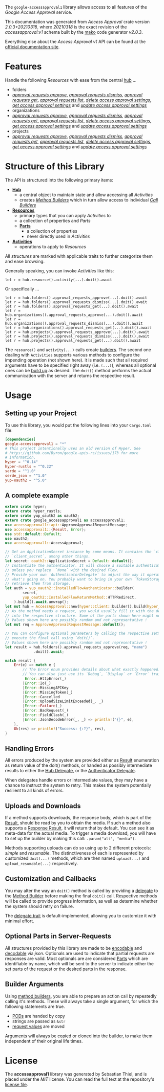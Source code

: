 <!---
DO NOT EDIT !
This file was generated automatically from 'src/mako/api/README.md.mako'
DO NOT EDIT !
-->
The `google-accessapproval1` library allows access to all features of the *Google Access Approval* service.

This documentation was generated from *Access Approval* crate version *2.0.3+20210318*, where *20210318* is the exact revision of the *accessapproval:v1* schema built by the [mako](http://www.makotemplates.org/) code generator *v2.0.3*.

Everything else about the *Access Approval* *v1* API can be found at the
[official documentation site](https://cloud.google.com/access-approval/docs).
# Features

Handle the following *Resources* with ease from the central [hub](https://docs.rs/google-accessapproval1/2.0.3+20210318/google_accessapproval1/AccessApproval) ... 

* folders
 * [*approval requests approve*](https://docs.rs/google-accessapproval1/2.0.3+20210318/google_accessapproval1/api::FolderApprovalRequestApproveCall), [*approval requests dismiss*](https://docs.rs/google-accessapproval1/2.0.3+20210318/google_accessapproval1/api::FolderApprovalRequestDismisCall), [*approval requests get*](https://docs.rs/google-accessapproval1/2.0.3+20210318/google_accessapproval1/api::FolderApprovalRequestGetCall), [*approval requests list*](https://docs.rs/google-accessapproval1/2.0.3+20210318/google_accessapproval1/api::FolderApprovalRequestListCall), [*delete access approval settings*](https://docs.rs/google-accessapproval1/2.0.3+20210318/google_accessapproval1/api::FolderDeleteAccessApprovalSettingCall), [*get access approval settings*](https://docs.rs/google-accessapproval1/2.0.3+20210318/google_accessapproval1/api::FolderGetAccessApprovalSettingCall) and [*update access approval settings*](https://docs.rs/google-accessapproval1/2.0.3+20210318/google_accessapproval1/api::FolderUpdateAccessApprovalSettingCall)
* organizations
 * [*approval requests approve*](https://docs.rs/google-accessapproval1/2.0.3+20210318/google_accessapproval1/api::OrganizationApprovalRequestApproveCall), [*approval requests dismiss*](https://docs.rs/google-accessapproval1/2.0.3+20210318/google_accessapproval1/api::OrganizationApprovalRequestDismisCall), [*approval requests get*](https://docs.rs/google-accessapproval1/2.0.3+20210318/google_accessapproval1/api::OrganizationApprovalRequestGetCall), [*approval requests list*](https://docs.rs/google-accessapproval1/2.0.3+20210318/google_accessapproval1/api::OrganizationApprovalRequestListCall), [*delete access approval settings*](https://docs.rs/google-accessapproval1/2.0.3+20210318/google_accessapproval1/api::OrganizationDeleteAccessApprovalSettingCall), [*get access approval settings*](https://docs.rs/google-accessapproval1/2.0.3+20210318/google_accessapproval1/api::OrganizationGetAccessApprovalSettingCall) and [*update access approval settings*](https://docs.rs/google-accessapproval1/2.0.3+20210318/google_accessapproval1/api::OrganizationUpdateAccessApprovalSettingCall)
* projects
 * [*approval requests approve*](https://docs.rs/google-accessapproval1/2.0.3+20210318/google_accessapproval1/api::ProjectApprovalRequestApproveCall), [*approval requests dismiss*](https://docs.rs/google-accessapproval1/2.0.3+20210318/google_accessapproval1/api::ProjectApprovalRequestDismisCall), [*approval requests get*](https://docs.rs/google-accessapproval1/2.0.3+20210318/google_accessapproval1/api::ProjectApprovalRequestGetCall), [*approval requests list*](https://docs.rs/google-accessapproval1/2.0.3+20210318/google_accessapproval1/api::ProjectApprovalRequestListCall), [*delete access approval settings*](https://docs.rs/google-accessapproval1/2.0.3+20210318/google_accessapproval1/api::ProjectDeleteAccessApprovalSettingCall), [*get access approval settings*](https://docs.rs/google-accessapproval1/2.0.3+20210318/google_accessapproval1/api::ProjectGetAccessApprovalSettingCall) and [*update access approval settings*](https://docs.rs/google-accessapproval1/2.0.3+20210318/google_accessapproval1/api::ProjectUpdateAccessApprovalSettingCall)




# Structure of this Library

The API is structured into the following primary items:

* **[Hub](https://docs.rs/google-accessapproval1/2.0.3+20210318/google_accessapproval1/AccessApproval)**
    * a central object to maintain state and allow accessing all *Activities*
    * creates [*Method Builders*](https://docs.rs/google-accessapproval1/2.0.3+20210318/google_accessapproval1/client::MethodsBuilder) which in turn
      allow access to individual [*Call Builders*](https://docs.rs/google-accessapproval1/2.0.3+20210318/google_accessapproval1/client::CallBuilder)
* **[Resources](https://docs.rs/google-accessapproval1/2.0.3+20210318/google_accessapproval1/client::Resource)**
    * primary types that you can apply *Activities* to
    * a collection of properties and *Parts*
    * **[Parts](https://docs.rs/google-accessapproval1/2.0.3+20210318/google_accessapproval1/client::Part)**
        * a collection of properties
        * never directly used in *Activities*
* **[Activities](https://docs.rs/google-accessapproval1/2.0.3+20210318/google_accessapproval1/client::CallBuilder)**
    * operations to apply to *Resources*

All *structures* are marked with applicable traits to further categorize them and ease browsing.

Generally speaking, you can invoke *Activities* like this:

```Rust,ignore
let r = hub.resource().activity(...).doit().await
```

Or specifically ...

```ignore
let r = hub.folders().approval_requests_approve(...).doit().await
let r = hub.folders().approval_requests_dismiss(...).doit().await
let r = hub.folders().approval_requests_get(...).doit().await
let r = hub.organizations().approval_requests_approve(...).doit().await
let r = hub.organizations().approval_requests_dismiss(...).doit().await
let r = hub.organizations().approval_requests_get(...).doit().await
let r = hub.projects().approval_requests_approve(...).doit().await
let r = hub.projects().approval_requests_dismiss(...).doit().await
let r = hub.projects().approval_requests_get(...).doit().await
```

The `resource()` and `activity(...)` calls create [builders][builder-pattern]. The second one dealing with `Activities` 
supports various methods to configure the impending operation (not shown here). It is made such that all required arguments have to be 
specified right away (i.e. `(...)`), whereas all optional ones can be [build up][builder-pattern] as desired.
The `doit()` method performs the actual communication with the server and returns the respective result.

# Usage

## Setting up your Project

To use this library, you would put the following lines into your `Cargo.toml` file:

```toml
[dependencies]
google-accessapproval1 = "*"
# This project intentionally uses an old version of Hyper. See
# https://github.com/Byron/google-apis-rs/issues/173 for more
# information.
hyper = "^0.14"
hyper-rustls = "^0.22"
serde = "^1.0"
serde_json = "^1.0"
yup-oauth2 = "^5.0"
```

## A complete example

```Rust
extern crate hyper;
extern crate hyper_rustls;
extern crate yup_oauth2 as oauth2;
extern crate google_accessapproval1 as accessapproval1;
use accessapproval1::api::ApproveApprovalRequestMessage;
use accessapproval1::{Result, Error};
use std::default::Default;
use oauth2;
use accessapproval1::AccessApproval;

// Get an ApplicationSecret instance by some means. It contains the `client_id` and 
// `client_secret`, among other things.
let secret: oauth2::ApplicationSecret = Default::default();
// Instantiate the authenticator. It will choose a suitable authentication flow for you, 
// unless you replace  `None` with the desired Flow.
// Provide your own `AuthenticatorDelegate` to adjust the way it operates and get feedback about 
// what's going on. You probably want to bring in your own `TokenStorage` to persist tokens and
// retrieve them from storage.
let auth = yup_oauth2::InstalledFlowAuthenticator::builder(
        secret,
        yup_oauth2::InstalledFlowReturnMethod::HTTPRedirect,
    ).build().await.unwrap();
let mut hub = AccessApproval::new(hyper::Client::builder().build(hyper_rustls::HttpsConnector::with_native_roots()), auth);
// As the method needs a request, you would usually fill it with the desired information
// into the respective structure. Some of the parts shown here might not be applicable !
// Values shown here are possibly random and not representative !
let mut req = ApproveApprovalRequestMessage::default();

// You can configure optional parameters by calling the respective setters at will, and
// execute the final call using `doit()`.
// Values shown here are possibly random and not representative !
let result = hub.folders().approval_requests_approve(req, "name")
             .doit().await;

match result {
    Err(e) => match e {
        // The Error enum provides details about what exactly happened.
        // You can also just use its `Debug`, `Display` or `Error` traits
         Error::HttpError(_)
        |Error::Io(_)
        |Error::MissingAPIKey
        |Error::MissingToken(_)
        |Error::Cancelled
        |Error::UploadSizeLimitExceeded(_, _)
        |Error::Failure(_)
        |Error::BadRequest(_)
        |Error::FieldClash(_)
        |Error::JsonDecodeError(_, _) => println!("{}", e),
    },
    Ok(res) => println!("Success: {:?}", res),
}

```
## Handling Errors

All errors produced by the system are provided either as [Result](https://docs.rs/google-accessapproval1/2.0.3+20210318/google_accessapproval1/client::Result) enumeration as return value of
the doit() methods, or handed as possibly intermediate results to either the 
[Hub Delegate](https://docs.rs/google-accessapproval1/2.0.3+20210318/google_accessapproval1/client::Delegate), or the [Authenticator Delegate](https://docs.rs/yup-oauth2/*/yup_oauth2/trait.AuthenticatorDelegate.html).

When delegates handle errors or intermediate values, they may have a chance to instruct the system to retry. This 
makes the system potentially resilient to all kinds of errors.

## Uploads and Downloads
If a method supports downloads, the response body, which is part of the [Result](https://docs.rs/google-accessapproval1/2.0.3+20210318/google_accessapproval1/client::Result), should be
read by you to obtain the media.
If such a method also supports a [Response Result](https://docs.rs/google-accessapproval1/2.0.3+20210318/google_accessapproval1/client::ResponseResult), it will return that by default.
You can see it as meta-data for the actual media. To trigger a media download, you will have to set up the builder by making
this call: `.param("alt", "media")`.

Methods supporting uploads can do so using up to 2 different protocols: 
*simple* and *resumable*. The distinctiveness of each is represented by customized 
`doit(...)` methods, which are then named `upload(...)` and `upload_resumable(...)` respectively.

## Customization and Callbacks

You may alter the way an `doit()` method is called by providing a [delegate](https://docs.rs/google-accessapproval1/2.0.3+20210318/google_accessapproval1/client::Delegate) to the 
[Method Builder](https://docs.rs/google-accessapproval1/2.0.3+20210318/google_accessapproval1/client::CallBuilder) before making the final `doit()` call. 
Respective methods will be called to provide progress information, as well as determine whether the system should 
retry on failure.

The [delegate trait](https://docs.rs/google-accessapproval1/2.0.3+20210318/google_accessapproval1/client::Delegate) is default-implemented, allowing you to customize it with minimal effort.

## Optional Parts in Server-Requests

All structures provided by this library are made to be [encodable](https://docs.rs/google-accessapproval1/2.0.3+20210318/google_accessapproval1/client::RequestValue) and 
[decodable](https://docs.rs/google-accessapproval1/2.0.3+20210318/google_accessapproval1/client::ResponseResult) via *json*. Optionals are used to indicate that partial requests are responses 
are valid.
Most optionals are are considered [Parts](https://docs.rs/google-accessapproval1/2.0.3+20210318/google_accessapproval1/client::Part) which are identifiable by name, which will be sent to 
the server to indicate either the set parts of the request or the desired parts in the response.

## Builder Arguments

Using [method builders](https://docs.rs/google-accessapproval1/2.0.3+20210318/google_accessapproval1/client::CallBuilder), you are able to prepare an action call by repeatedly calling it's methods.
These will always take a single argument, for which the following statements are true.

* [PODs][wiki-pod] are handed by copy
* strings are passed as `&str`
* [request values](https://docs.rs/google-accessapproval1/2.0.3+20210318/google_accessapproval1/client::RequestValue) are moved

Arguments will always be copied or cloned into the builder, to make them independent of their original life times.

[wiki-pod]: http://en.wikipedia.org/wiki/Plain_old_data_structure
[builder-pattern]: http://en.wikipedia.org/wiki/Builder_pattern
[google-go-api]: https://github.com/google/google-api-go-client

# License
The **accessapproval1** library was generated by Sebastian Thiel, and is placed 
under the *MIT* license.
You can read the full text at the repository's [license file][repo-license].

[repo-license]: https://github.com/Byron/google-apis-rsblob/main/LICENSE.md
